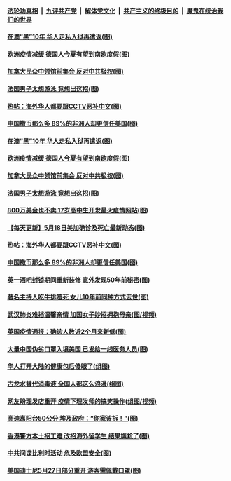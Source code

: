 ####  [法轮功真相](../../../../basic/blob/master/README.md?t=05192031) &nbsp;|&nbsp; [九评共产党](../../../../9ping.md/blob/master/README.md?t=05192031) &nbsp;|&nbsp; [解体党文化](../../../../jtdwh.md/blob/master/README.md?t=05192031)  &nbsp;|&nbsp; [共产主义的终极目的](../../../../gczydzjmd.md/blob/master/README.md?t=05192031) &nbsp;|&nbsp; [魔鬼在统治我们的世界](../../../../mgztzwmdsj.md/blob/master/README.md?t=05192031) 

#### [在澳“黑”10年 华人走私入狱再遣返(图)](../pages/p3/933715.md?t=05192031) 

#### [欧洲疫情减缓 德国人今夏有望到南欧度假(图)](../pages/p3/933697.md?t=05192031) 

#### [加拿大民众中领馆前集会 反对中共极权(图)](../pages/p3/933692.md?t=05192031) 

#### [法国男子太想游泳 竟想出这招(图)](../pages/p3/933680.md?t=05192031) 

#### [热帖：海外华人都要跟CCTV恶补中文(图)](../pages/p3/933659.md?t=05192031) 

#### [中国撒币那么多 89%的非洲人却更信任美国(图)](../pages/p3/933655.md?t=05192031) 

#### [在澳“黑”10年 华人走私入狱再遣返(图)](../pages/p3/933715.md?t=05192031) 

#### [欧洲疫情减缓 德国人今夏有望到南欧度假(图)](../pages/p3/933697.md?t=05192031) 

#### [加拿大民众中领馆前集会 反对中共极权(图)](../pages/p3/933692.md?t=05192031) 

#### [法国男子太想游泳 竟想出这招(图)](../pages/p3/933680.md?t=05192031) 

#### [800万美金也不卖 17岁高中生开发最火疫情网站(图)](../pages/p3/933678.md?t=05192031) 

#### [【每天更新】5月18日美加确诊及死亡最新动态(图)](../pages/p3/931800.md?t=05192031) 

#### [热帖：海外华人都要跟CCTV恶补中文(图)](../pages/p3/933659.md?t=05192031) 

#### [中国撒币那么多 89%的非洲人却更信任美国(图)](../pages/p3/933655.md?t=05192031) 

#### [英一酒吧封锁期间重新装修 意外发现50年前秘密(图)](../pages/p3/933651.md?t=05192031) 

#### [著名主持人吃牛排噎死 女儿10年前同种方式去世(图)](../pages/p3/933650.md?t=05192031) 

#### [武汉肺炎难挡温馨亲情 加国女子妙招拥抱母亲(图/视频)](../pages/p3/933634.md?t=05192031) 

#### [英国疫情通报：确诊人数近2个月来新低(图)](../pages/p3/933616.md?t=05192031) 

#### [大量中国伪劣口罩入境美国 已发给一线医务人员(图)](../pages/p3/933612.md?t=05192031) 

#### [华人打开大陆的健康包后傻眼了(组图)](../pages/p3/933607.md?t=05192031) 

#### [古龙水替代消毒液 全国人都这么浪漫(组图)](../pages/p3/933596.md?t=05192031) 

#### [网友盼理发店重开 疫情下理发师的搞笑操作(组图/视频)](../pages/p3/933573.md?t=05192031) 

#### [高速离阳台50公分 埃及政府：“你家该拆！”(图)](../pages/p3/933522.md?t=05192031) 

#### [香港警方本土招工难 改招海外留学生 结果尴尬了(图)](../pages/p3/933510.md?t=05192031) 

#### [中共间谍比利时活动 危及欧盟安全(图)](../pages/p3/933524.md?t=05192031) 

#### [美国迪士尼5月27日部分重开 游客需佩戴口罩(图)](../pages/p3/933521.md?t=05192031) 

